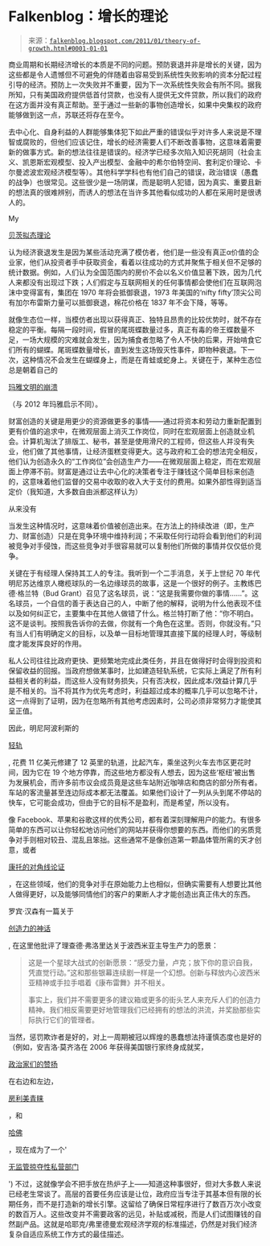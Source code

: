 <!--yml

类别：未分类

date: 2024-05-12 21:11:38

-->

# Falkenblog：增长的理论

> 来源：[`falkenblog.blogspot.com/2011/01/theory-of-growth.html#0001-01-01`](http://falkenblog.blogspot.com/2011/01/theory-of-growth.html#0001-01-01)

商业周期和长期经济增长的本质是不同的问题。预防衰退并非是增长的关键，因为这些都是令人遗憾但不可避免的伴随着由容易受到系统性失败影响的资本分配过程引导的经济。预防上一次失败并不重要，因为下一次系统性失败会有所不同。据我所知，只有美国政府提供低首付贷款，也没有人提供无文件贷款，所以我们的政府在这方面并没有真正帮助。至于通过一些新的事物创造增长，如果中央集权的政府能够做到这一点，苏联还将存在至今。

去中心化、自身利益的人群能够集体犯下如此严重的错误似乎对许多人来说是不理智或腐败的，但他们应该记住，增长的经济需要人们不断改善事物，这意味着需要新的做事方式。新的想法往往是错误的。经济学已经多次陷入知识死胡同（社会主义、凯恩斯宏观模型、投入产出模型、金融中的希尔伯特空间、套利定价理论、卡尔曼滤波宏观经济模型等）。其他科学学科也有他们自己的错误，政治错误（愚蠢的战争）也很常见。这些很少是一场阴谋，而是聪明人犯错，因为真实、重要且新的想法真的很难辨别，而诱人的想法在当许多其他看似成功的人都在采用时是很诱人的。 

My

[贝茨拟态理论](http://falkenblog.blogspot.com/2010/07/batesian-mimicry-explanation-of.html)

认为经济衰退发生是因为某些活动充满了模仿者，他们是一些没有真正α价值的企业家，他们从投资者手中获取资金，看着以往成功的方式并聚焦于相关但不足够的统计数据。例如，人们认为全国范围内的房价不会以名义价值显著下跌，因为几代人来都没有出现过下跌；人们假定与互联网相关的任何事情都会使他们在互联网泡沫中变得富有，集团在 1970 年将会抵御衰退，1973 年美国的‘nifty fifty’顶尖公司有加尔布雷斯力量可以抵御衰退，棉花价格在 1837 年不会下降，等等。

就像生态位一样，当模仿者出现以获得真正、独特且昂贵的比较优势时，就不存在稳定的平衡。每隔一段时间，假冒的尾斑蝶数量过多，真正有毒的帝王蝶数量不足，一场大规模的灾难就会发生，因为捕食者忽略了令人不快的后果，开始啃食它们所有的蝴蝶。尾斑蝶数量增长，直到发生这场毁灭性事件，即物种衰退。下一次，这种情况不会发生在蝴蝶身上，而是在青蛙或蛇身上。关键在于，某种生态位总是朝着自己的

[玛雅文明的崩溃](http://www.learner.org/interactives/collapse/mayans.html)

（与 2012 年玛雅启示不同）。

财富创造的关键是用更少的资源做更多的事情——通过将资本和劳动力重新配置到更有价值的追求中，在微观层面上消灭工作岗位，同时在宏观层面上创造就业机会。计算机淘汰了排版工、秘书，甚至是使用滑尺的工程师，但这些人并没有失业，他们做了其他事情，让经济蛋糕变得更大。这与政府和工会的想法完全相反，他们认为创造永久的“工作岗位”会创造生产力——在微观层面上稳定，而在宏观层面上停滞不前。财富是通过让去中心化的决策者专注于赚钱这个简单目标来创造的，这意味着他们监督的交易中收取的收入大于支付的费用。如果外部性得到适当定价（我知道，大多数自由派都这样认为）

从来没有

当发生这种情况时，这意味着价值被创造出来。在方法上的持续改进（即，生产力、财富创造）只是在竞争环境中维持利润；不采取任何行动将会看到他们的利润被竞争对手侵蚀，而这些竞争对手很容易就可以复制他们所做的事情并仅仅低价竞争。

关键在于有经理人保持其工人的专注。我听到一个二手消息，关于上世纪 70 年代明尼苏达维京人橄榄球队的一名边缘球员的故事，这是一个很好的例子。主教练巴德·格兰特（Bud Grant）召见了这名球员，说：“这是我需要你做的事情……”。这名球员，一个自信的善于表达自己的人，中断了他的解释，说明为什么他表现不佳以及如何纠正它，主要集中在其他人做错了什么。格兰特打断了他：“你不明白。这不是谈判。按照我告诉你的去做，你就有一个角色在这里。否则，你就没有。”只有当人们有明确定义的目标，以及单一目标地管理其直接下属的经理人时，等级制度才能发挥良好的作用。

私人公司往往比政府更快、更频繁地完成此类任务，并且在做得好时会得到投资和保留收益的回报。当政府想做某事时，比如建造轻轨系统，它实际上满足了所有利益相关者的利益，而这些人没有财务损失，只有否决权，因此成本/效益计算几乎是不相关的。当不将其作为优先考虑时，利益超过成本的概率几乎可以忽略不计，这一点得到了证明，因为在忽略所有其他考虑因素时，公司必须非常努力才能使其呈正值。

因此，明尼阿波利斯的

[轻轨](http://en.wikipedia.org/wiki/Hiawatha_Line)

, 花费 11 亿美元修建了 12 英里的轨道，比起汽车，乘坐这列火车去市区更花时间，因为它在 19 个地方停靠，而这些地方都没有人想去，因为这些‘枢纽’被出售为发展机会，而许多前市议会成员竟是这些车站附近咖啡店和商店的部分所有者。车站的客流量甚至连边际成本都无法覆盖。如果他们设计了一列从头到尾不停站的快车，它可能会成功，但由于它的目标不是盈利，而是希望，所以没有。

像 Facebook、苹果和谷歌这样的优秀公司，都有着深刻理解用户的能力。有很多简单的东西可以让你轻松地访问他们的网站并获得你想要的东西。而他们的劣质竞争对手则相对较丑、混乱且笨拙。这些通常不是像创造第一颗晶体管所需的天才创意，或者

[康托的对角线论证](http://en.wikipedia.org/wiki/Cantor's_diagonal_argument)

，在这些领域，他们的竞争对手在原始能力上也相似，但确实需要有人想要比其他人做得更好，以及能够同情他们的客户的果断人才才能创造出真正伟大的东西。

罗宾·汉森有一篇关于

[创造力的神话](http://www.businessweek.com/magazine/content/06_27/b3991115.htm)

, 在这里他批评了理查德·弗洛里达关于波西米亚主导生产力的愿景：

> 这是一个星球大战式的创新愿景：“感受力量，卢克；放下你的意识自我，凭直觉行动。”这和那些银幕连续剧一样是一个幻想。创新与释放内心波西米亚精神或手拉手唱着《康布雷舞》并不相关。
> 
> 事实上，我们并不需要更多的建议箱或更多的街头艺人来充斥人们的创造力精神。我们相反需要更好地管理我们已经拥有的想法的洪流，并奖励那些实际执行它们的管理者。

当然，惩罚欺诈者是好的，对上一周期被冠以辉煌的愚蠢想法持谨慎态度也是好的（例如，安吉洛·莫齐洛在 2006 年获得美国银行家终身成就奖，

[政治家们的赞扬](http://en.wikipedia.org/wiki/Countrywide_financial_political_loan_scandal)

在右边和左边，

[房利美青睐](http://www.nytimes.com/2008/10/05/business/05fannie.html?pagewanted=2)

，和

[哈佛](http://falkenblog.blogspot.com/2010/09/conventional-wisdom-in-2003.html)

，现在成为了一个'

[无监管掠夺性私营部门](http://www.alternet.org/economy/101127/11_racist_lies_conservatives_tell_to_avoid_blaming_wall_street_for_the_financial_crisis_/?comments=view&cID=1023046&pID=1022986)

') 不过，这就像学会不把手放在热炉子上——知道这种事很好，但对大多数人来说已经老生常谈了。高层的首要任务应该是让位，政府应当专注于其基本但有限的长期任务，而不是打造新的增长引擎。这留给了确保日常程序进行了数百万次小改变的数百万人。这些改变并不需要政客的远见，补贴或减税，而是人们试图赚钱的自然副产品。这就是哈耶克/弗里德曼宏观经济学观的标准描述，仍然是对我们经济复杂自适应系统工作方式的最佳描述。
